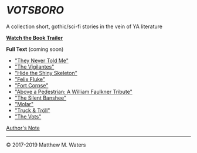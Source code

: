 # *VOTSBORO*
A collection short, gothic/sci-fi stories in the vein of YA literature

**[Watch the Book Trailer](https://youtu.be/IfGcjDhU8G4)**

**Full Text** (coming soon)

- ["They Never Told Me"](https://github.com/MattTheBobcat/VOTSBORO/blob/master/They_Never_Told_Me.pdf)
- ["The Vigilantes"](https://github.com/MattTheBobcat/VOTSBORO/blob/master/Vidges.pdf)
- ["Hide the Shiny Skeleton"](https://github.com/MattTheBobcat/VOTSBORO/blob/master/Shiny%20Skeleton.pdf)
- ["Felix Fluke"](https://github.com/MattTheBobcat/VOTSBORO/blob/master/Felix%20Fluke.pdf)
- ["Fort Corpse"](https://github.com/MattTheBobcat/VOTSBORO/blob/master/Fort%20Corpse.pdf)
- ["Above a Pedestrian: A William Faulkner Tribute"](https://github.com/MattTheBobcat/VOTSBORO/blob/master/Above_a_Pedestrian.pdf)
- ["The Silent Banshee"](https://github.com/MattTheBobcat/VOTSBORO/blob/master/Silent%20Banshee.pdf)
- ["Molar"](https://github.com/MattTheBobcat/VOTSBORO/blob/master/Molar.pdf)
- ["Truck & Tröll"](https://github.com/MattTheBobcat/VOTSBORO/blob/master/Truck%20and%20Tr%C3%B6ll.pdf)
- ["The Vots"](https://github.com/MattTheBobcat/VOTSBORO/blob/master/The%20Vots.pdf)


[Author's Note](https://github.com/MattTheBobcat/VOTSBORO/blob/master/Vots_Author_Note.pdf)



***

© 2017-2019 Matthew M. Waters
